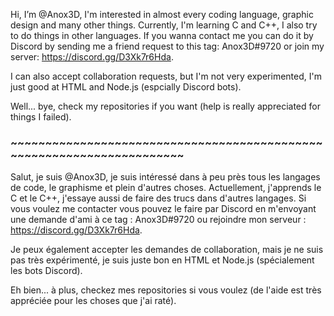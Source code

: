 Hi, I’m @Anox3D, I'm interested in almost every coding language, graphic design and many other things. Currently, I'm learning C and C++, I also try to do things in other languages. If you wanna contact me you can do it by Discord by sending me a friend request to this tag: Anox3D#9720 or join my server: https://discord.gg/D3Xk7r6Hda.

I can also accept collaboration requests, but I'm not very experimented, I'm just good at HTML and Node.js (espcially Discord bots).

Well... bye, check my repositories if you want (help is really appreciated for things I failed).

### \~~~~~~~~~~~~~~~~~~~~~~~~~~~~~~~~~~~~~~~~~~~~~~~~~~~~~~~~~~~~~~~~~~~~~~

Salut, je suis @Anox3D, je suis intéressé dans à peu près tous les langages de code, le graphisme et plein d'autres choses. Actuellement, j'apprends le C et le C++, j'essaye aussi de faire des trucs dans d'autres langages. Si vous voulez me contacter vous pouvez le faire par Discord en m'envoyant une demande d'ami à ce tag : Anox3D#9720 ou rejoindre mon serveur : https://discord.gg/D3Xk7r6Hda.

Je peux également accepter les demandes de collaboration, mais je ne suis pas très expérimenté, je suis juste bon en HTML et Node.js (spécialement les bots Discord).

Eh bien... à plus, checkez mes repositories si vous voulez (de l'aide est très appréciée pour les choses que j'ai raté).

<!---
Anox3D/Anox3D is a ✨ special ✨ repository because its `README.md` (this file) appears on your GitHub profile.
You can click the Preview link to take a look at your changes.
--->
